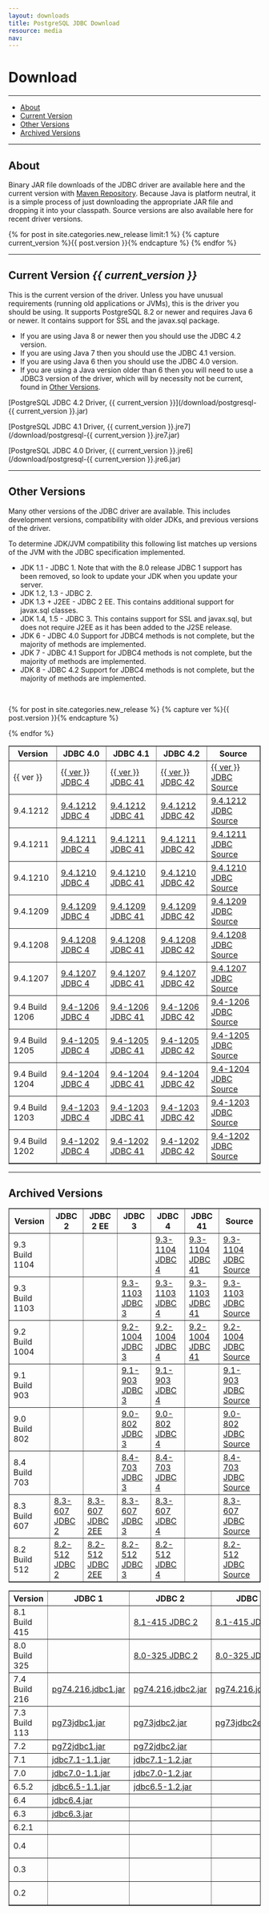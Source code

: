 ```yaml
---
layout: downloads
title: PostgreSQL JDBC Download
resource: media
nav:
---
```


# Download
***
* [About](#about)
* [Current Version](#current)
* [Other Versions](#others)
* [Archived Versions](#archived)

***
<a name="about"></a>
## About

Binary JAR file downloads of the JDBC driver are available here
and the current version with [Maven Repository](http://search.maven.org/#search%7Cga%7C1%7Cg%3A%22org.postgresql%22%20AND%20a%3A%22postgresql%22).
Because Java is platform neutral, it is a simple process of just
downloading the appropriate JAR file and dropping it into your
classpath.  Source versions are also available here for recent
driver versions.

{% for post in site.categories.new_release limit:1 %}
{% capture current_version %}{{ post.version }}{% endcapture %}
{% endfor %}

***
<a name="current"></a>
## Current Version *{{ current_version }}*

This is the current version of the driver.  Unless you have unusual
requirements (running old applications or JVMs), this is the driver
you should be using.  It supports PostgreSQL 8.2 or newer and
requires Java 6 or newer.  It contains support for SSL and the
javax.sql package.

* If you are using Java 8 or newer then you should use the JDBC 4.2 version.
* If you are using Java 7 then you should use the JDBC 4.1 version.
* If you are using Java 6 then you should use the JDBC 4.0 version.
* If you are using a Java version older than 6 then
you will need to use a JDBC3 version of the driver, which will by
necessity not be current, found in [Other Versions](#others).

[PostgreSQL JDBC 4.2 Driver, {{ current_version }}](/download/postgresql-{{ current_version }}.jar)

[PostgreSQL JDBC 4.1 Driver, {{ current_version }}.jre7](/download/postgresql-{{ current_version }}.jre7.jar)

[PostgreSQL JDBC 4.0 Driver, {{ current_version }}.jre6](/download/postgresql-{{ current_version }}.jre6.jar)


***
<a name="others"></a>
## Other Versions

Many other versions of the JDBC driver are available.  This includes
development versions, compatibility with older JDKs, and previous
versions of the driver.

To determine JDK/JVM compatibility this following list matches up
versions of the JVM with the JDBC specification implemented.

* JDK 1.1 - JDBC 1.  Note that with the 8.0
	release JDBC 1 support has been removed, so look to update your
	JDK when you update your server.
* JDK 1.2, 1.3 - JDBC 2.
* JDK 1.3 + J2EE - JDBC 2 EE.  This contains additional support
	for javax.sql classes.
* JDK 1.4, 1.5 - JDBC 3.  This contains support
	for SSL and javax.sql, but does not require J2EE as it has been
	added to the J2SE release.
* JDK 6 - JDBC 4.0  Support for JDBC4 methods is not complete,
	but the majority of methods are implemented.
* JDK 7 - JDBC 4.1  Support for JDBC4 methods is not complete,
	but the majority of methods are implemented.
* JDK 8 - JDBC 4.2  Support for JDBC4 methods is not complete,
	but the majority of methods are implemented.

<br/>
<div class="tblBasic">
<table class="tblBasicGrey" style="width: 100%;" summary="Other Versions" border="1" cellspacing="0" cellpadding="0">
<tr>
	<th>Version</th>
	<th>JDBC 4.0</th>
	<th>JDBC 4.1</th>
	<th>JDBC 4.2</th>
	<th>Source</th>
</tr>

{% for post in site.categories.new_release %}
{% capture ver %}{{ post.version }}{% endcapture %}
<tr>
	<td>{{ ver }}</td>
	<td><a href="/download/postgresql-{{ ver }}.jre6.jar">{{ ver }} JDBC 4</a></td>
	<td><a href="/download/postgresql-{{ ver }}.jre7.jar">{{ ver }} JDBC 41</a></td>
	<td><a href="/download/postgresql-{{ ver }}.jar">{{ ver }} JDBC 42</a></td>
	<td><a href="/download/postgresql-jdbc-{{ ver }}.src.tar.gz">{{ ver }} JDBC Source</a></td>
</tr>
{% endfor %}

<tr>
	<td>9.4.1212</td>
	<td><a href="/download/postgresql-9.4.1212.jre6.jar">9.4.1212 JDBC 4</a></td>
	<td><a href="/download/postgresql-9.4.1212.jre7.jar">9.4.1212 JDBC 41</a></td>
	<td><a href="/download/postgresql-9.4.1212.jar">9.4.1212 JDBC 42</a></td>
	<td><a href="/download/postgresql-jdbc-9.4.1212.src.tar.gz">9.4.1212 JDBC Source</a></td>
</tr>

<tr>
	<td>9.4.1211</td>
	<td><a href="/download/postgresql-9.4.1211.jre6.jar">9.4.1211 JDBC 4</a></td>
	<td><a href="/download/postgresql-9.4.1211.jre7.jar">9.4.1211 JDBC 41</a></td>
	<td><a href="/download/postgresql-9.4.1211.jar">9.4.1211 JDBC 42</a></td>
	<td><a href="/download/postgresql-jdbc-9.4.1211.src.tar.gz">9.4.1211 JDBC Source</a></td>
</tr>

<tr>
	<td>9.4.1210</td>
	<td><a href="/download/postgresql-9.4.1210.jre6.jar">9.4.1210 JDBC 4</a></td>
	<td><a href="/download/postgresql-9.4.1210.jre7.jar">9.4.1210 JDBC 41</a></td>
	<td><a href="/download/postgresql-9.4.1210.jar">9.4.1210 JDBC 42</a></td>
	<td><a href="/download/postgresql-jdbc-9.4.1210.src.tar.gz">9.4.1210 JDBC Source</a></td>
</tr>

<tr>
	<td>9.4.1209</td>
	<td><a href="/download/postgresql-9.4.1209.jre6.jar">9.4.1209 JDBC 4</a></td>
	<td><a href="/download/postgresql-9.4.1209.jre7.jar">9.4.1209 JDBC 41</a></td>
	<td><a href="/download/postgresql-9.4.1209.jar">9.4.1209 JDBC 42</a></td>
	<td><a href="/download/postgresql-jdbc-9.4.1209.src.tar.gz">9.4.1209 JDBC Source</a></td>
</tr>

<tr>
	<td>9.4.1208</td>
	<td><a href="/download/postgresql-9.4.1208.jre6.jar">9.4.1208 JDBC 4</a></td>
	<td><a href="/download/postgresql-9.4.1208.jre7.jar">9.4.1208 JDBC 41</a></td>
	<td><a href="/download/postgresql-9.4.1208.jar">9.4.1208 JDBC 42</a></td>
	<td><a href="/download/postgresql-jdbc-9.4-1208.src.tar.gz">9.4.1208 JDBC Source</a></td>
</tr>

<tr>
	<td>9.4.1207</td>
	<td><a href="/download/postgresql-9.4.1207.jre6.jar">9.4.1207 JDBC 4</a></td>
	<td><a href="/download/postgresql-9.4.1207.jre7.jar">9.4.1207 JDBC 41</a></td>
	<td><a href="/download/postgresql-9.4.1207.jar">9.4.1207 JDBC 42</a></td>
	<td><a href="/download/postgresql-jdbc-9.4-1207.src.tar.gz">9.4.1207 JDBC Source</a></td>
</tr>
<tr>
	<td>9.4 Build 1206</td>
	<td><a href="/download/postgresql-9.4-1206-jdbc4.jar">9.4-1206 JDBC 4</a></td>
	<td><a href="/download/postgresql-9.4-1206-jdbc41.jar">9.4-1206 JDBC 41</a></td>
	<td><a href="/download/postgresql-9.4-1206-jdbc42.jar">9.4-1206 JDBC 42</a></td>
	<td><a href="/download/postgresql-jdbc-9.4-1206.src.tar.gz">9.4-1206 JDBC Source</a></td>
</tr>
<tr>
	<td>9.4 Build 1205</td>
	<td><a href="/download/postgresql-9.4-1205.jdbc4.jar">9.4-1205 JDBC 4</a></td>
	<td><a href="/download/postgresql-9.4-1205.jdbc41.jar">9.4-1205 JDBC 41</a></td>
	<td><a href="/download/postgresql-9.4-1205.jdbc42.jar">9.4-1205 JDBC 42</a></td>
	<td><a href="/download/postgresql-jdbc-9.4-1205.src.tar.gz">9.4-1205 JDBC Source</a></td>
</tr>
<tr>
	<td>9.4 Build 1204</td>
	<td><a href="/download/postgresql-9.4-1204.jdbc4.jar">9.4-1204 JDBC 4</a></td>
	<td><a href="/download/postgresql-9.4-1204.jdbc41.jar">9.4-1204 JDBC 41</a></td>
	<td><a href="/download/postgresql-9.4-1204.jdbc42.jar">9.4-1204 JDBC 42</a></td>
	<td><a href="/download/postgresql-jdbc-9.4-1204.src.tar.gz">9.4-1204 JDBC Source</a></td>
</tr>
<tr>
	<td>9.4 Build 1203</td>
	<td><a href="/download/postgresql-9.4-1203.jdbc4.jar">9.4-1203 JDBC 4</a></td>
	<td><a href="/download/postgresql-9.4-1203.jdbc41.jar">9.4-1203 JDBC 41</a></td>
	<td><a href="/download/postgresql-9.4-1203.jdbc42.jar">9.4-1203 JDBC 42</a></td>
	<td><a href="/download/postgresql-jdbc-9.4-1203.src.tar.gz">9.4-1203 JDBC Source</a></td>
</tr>
<tr>
	<td>9.4 Build 1202</td>
	<td><a href="/download/postgresql-9.4-1202.jdbc4.jar">9.4-1202 JDBC 4</a></td>
	<td><a href="/download/postgresql-9.4-1202.jdbc41.jar">9.4-1202 JDBC 41</a></td>
	<td><a href="/download/postgresql-9.4-1202.jdbc42.jar">9.4-1202 JDBC 42</a></td>
	<td><a href="/download/postgresql-jdbc-9.4-1202.src.tar.gz">9.4-1202 JDBC Source</a></td>
</tr>
</table>
</div>

***
<a name="archived"></a>
## Archived Versions

<div class="tblBasic">
<table class="tblBasicGrey" style="width: 100%;" summary="Archived Versions" border="1" cellspacing="0" cellpadding="0">
<tr>
	<th>Version</th>
	<th>JDBC 2</th>
	<th>JDBC 2 EE</th>
	<th>JDBC 3</th>
	<th>JDBC 4</th>
	<th>JDBC 41</th>
	<th>Source</th>
</tr>

<tr>
	<td>9.3 Build 1104</td>
	<td>&nbsp;</td>
	<td>&nbsp;</td>
	<td>&nbsp;</td>
	<td><a href="/download/postgresql-9.3-1104.jdbc4.jar">9.3-1104 JDBC 4</a></td>
	<td><a href="/download/postgresql-9.3-1104.jdbc41.jar">9.3-1104 JDBC 41</a></td>
	<td><a href="/download/postgresql-jdbc-9.3-1104.src.tar.gz">9.3-1104 JDBC Source</a></td>
</tr>

<tr>
	<td>9.3 Build 1103</td>
	<td>&nbsp;</td>
	<td>&nbsp;</td>
	<td><a href="/download/postgresql-9.3-1103.jdbc3.jar">9.3-1103 JDBC 3</a></td>
	<td><a href="/download/postgresql-9.3-1103.jdbc4.jar">9.3-1103 JDBC 4</a></td>
	<td><a href="/download/postgresql-9.3-1103.jdbc41.jar">9.3-1103 JDBC 41</a></td>
	<td><a href="/download/postgresql-jdbc-9.3-1103.src.tar.gz">9.3-1103 JDBC Source</a></td>
</tr>
<tr>
	<td>9.2 Build 1004</td>
	<td>&nbsp;</td>
	<td>&nbsp;</td>
	<td><a href="/download/postgresql-9.2-1004.jdbc3.jar">9.2-1004 JDBC 3</a></td>
	<td><a href="/download/postgresql-9.2-1004.jdbc4.jar">9.2-1004 JDBC 4</a></td>
	<td><a href="/download/postgresql-9.2-1004.jdbc41.jar">9.2-1004 JDBC 41</a></td>
	<td><a href="/download/postgresql-jdbc-9.2-1004.src.tar.gz">9.2-1004 JDBC Source</a></td>
</tr>
<tr>
	<td>9.1 Build 903</td>
	<td>&nbsp;</td>
	<td>&nbsp;</td>
	<td><a href="/download/postgresql-9.1-903.jdbc3.jar">9.1-903 JDBC 3</a></td>
	<td><a href="/download/postgresql-9.1-903.jdbc4.jar">9.1-903 JDBC 4</a></td>
	<td>&nbsp;</td>
	<td><a href="/download/postgresql-jdbc-9.1-903.src.tar.gz">9.1-903 JDBC Source</a></td>
</tr>
<tr>
	<td>9.0 Build 802</td>
	<td>&nbsp;</td>
	<td>&nbsp;</td>
	<td><a href="/download/postgresql-9.0-802.jdbc3.jar">9.0-802 JDBC 3</a></td>
	<td><a href="/download/postgresql-9.0-802.jdbc4.jar">9.0-802 JDBC 4</a></td>
	<td>&nbsp;</td>
	<td><a href="/download/postgresql-jdbc-9.0-802.src.tar.gz">9.0-802 JDBC Source</a></td>
</tr>
<tr>
	<td>8.4 Build 703</td>
	<td>&nbsp;</td>
	<td>&nbsp;</td>
	<td><a href="/download/postgresql-8.4-703.jdbc3.jar">8.4-703 JDBC 3</a></td>
	<td><a href="/download/postgresql-8.4-703.jdbc4.jar">8.4-703 JDBC 4</a></td>
	<td>&nbsp;</td>
	<td><a href="/download/postgresql-jdbc-8.4-703.src.tar.gz">8.4-703 JDBC Source</a></td>
</tr>
<tr>
	<td>8.3 Build 607</td>
	<td><a href="/download/postgresql-8.3-607.jdbc2.jar">8.3-607 JDBC 2</a></td>
	<td><a href="/download/postgresql-8.3-607.jdbc2ee.jar">8.3-607 JDBC 2EE</a></td>
	<td><a href="/download/postgresql-8.3-607.jdbc3.jar">8.3-607 JDBC 3</a></td>
	<td><a href="/download/postgresql-8.3-607.jdbc4.jar">8.3-607 JDBC 4</a></td>
	<td>&nbsp;</td>
	<td><a href="/download/postgresql-jdbc-8.3-607.src.tar.gz">8.3-607 JDBC Source</a></td>
</tr>
<tr>
	<td>8.2 Build 512</td>
	<td><a href="/download/postgresql-8.2-512.jdbc2.jar">8.2-512 JDBC 2</a></td>
	<td><a href="/download/postgresql-8.2-512.jdbc2ee.jar">8.2-512 JDBC 2EE</a></td>
	<td><a href="/download/postgresql-8.2-512.jdbc3.jar">8.2-512 JDBC 3</a></td>
	<td><a href="/download/postgresql-8.2-512.jdbc4.jar">8.2-512 JDBC 4</a></td>
	<td>&nbsp;</td>
	<td><a href="/download/postgresql-jdbc-8.2-512.src.tar.gz">8.2-512 JDBC Source</a></td>
</tr>
</table>
</div>

<div class="tblBasic">
<table class="tblBasicGrey" style="width: 100%;" summary="Older Versions" border="1" cellspacing="0" cellpadding="0">
<tr>
	<th>Version</th>
	<th>JDBC 1</th>
	<th>JDBC 2</th>
	<th>JDBC 2 EE</th>
	<th>JDBC 3</th>
	<th>Source</th>
</tr>
<tr>
	<td>8.1 Build 415</td>
	<td>&nbsp;</td>
	<td><a href="/download/postgresql-8.1-415.jdbc2.jar">8.1-415 JDBC 2</a></td>
	<td><a href="/download/postgresql-8.1-415.jdbc2ee.jar">8.1-415 JDBC 2EE</a></td>
	<td><a href="/download/postgresql-8.1-415.jdbc3.jar">8.1-415 JDBC 3</a></td>
	<td><a href="/download/postgresql-jdbc-8.1-415.src.tar.gz">8.1-415 JDBC Source</a></td>
</tr>
<tr>
	<td>8.0 Build 325</td>
	<td>&nbsp;</td>
	<td><a href="/download/postgresql-8.0-325.jdbc2.jar">8.0-325 JDBC 2</a></td>
	<td><a href="/download/postgresql-8.0-325.jdbc2ee.jar">8.0-325 JDBC 2EE</a></td>
	<td><a href="/download/postgresql-8.0-325.jdbc3.jar">8.0-325 JDBC 3</a></td>
	<td><a href="/download/postgresql-jdbc-8.0-325.src.tar.gz">8.0-325 JDBC Source</a></td>
</tr>
<tr>
	<td>7.4 Build 216</td>
	<td><a href="/download/pg74.216.jdbc1.jar">pg74.216.jdbc1.jar</a></td>
	<td><a href="/download/pg74.216.jdbc2.jar">pg74.216.jdbc2.jar</a></td>
	<td><a href="/download/pg74.216.jdbc2ee.jar">pg74.216.jdbc2ee.jar</a></td>
	<td><a href="/download/pg74.216.jdbc3.jar">pg74.216.jdbc3.jar</a></td>
	<td>&nbsp;</td>
</tr>
<tr>
	<td>7.3 Build 113</td>
	<td><a href="/download/pg73jdbc1.jar">pg73jdbc1.jar</a></td>
	<td><a href="/download/pg73jdbc2.jar">pg73jdbc2.jar</a></td>
	<td><a href="/download/pg73jdbc2ee.jar">pg73jdbc2ee.jar</a></td>
	<td><a href="/download/pg73jdbc3.jar">pg73jdbc3.jar</a></td>
	<td>&nbsp;</td>
</tr>
<tr>
	<td>7.2</td>
	<td><a href="/download/pg72jdbc1.jar">pg72jdbc1.jar</a></td>
	<td><a href="/download/pg72jdbc2.jar">pg72jdbc2.jar</a></td>
	<td>&nbsp;</td>
	<td>&nbsp;</td>
	<td>&nbsp;</td>
</tr>
<tr>
	<td>7.1</td>
	<td><a href="/download/jdbc7.1-1.1.jar">jdbc7.1-1.1.jar</a></td>
	<td><a href="/download/jdbc7.1-1.2.jar">jdbc7.1-1.2.jar</a></td>
	<td>&nbsp;</td>
	<td>&nbsp;</td>
	<td>&nbsp;</td>
</tr>
<tr>
	<td>7.0</td>
	<td><a href="/download/jdbc7.0-1.1.jar">jdbc7.0-1.1.jar</a></td>
	<td><a href="/download/jdbc7.0-1.2.jar">jdbc7.0-1.2.jar</a></td>
	<td>&nbsp;</td>
	<td>&nbsp;</td>
	<td>&nbsp;</td>
</tr>
<tr>
	<td>6.5.2</td>
	<td><a href="/download/jdbc6.5-1.1.jar">jdbc6.5-1.1.jar</a></td>
	<td><a href="/download/jdbc6.5-1.2.jar">jdbc6.5-1.2.jar</a></td>
	<td>&nbsp;</td>
	<td>&nbsp;</td>
	<td>&nbsp;</td>
</tr>
<tr>
	<td>6.4</td>
	<td><a href="/download/jdbc6.4.jar">jdbc6.4.jar</a></td>
	<td>&nbsp;</td>
	<td>&nbsp;</td>
	<td>&nbsp;</td>
	<td>&nbsp;</td>
</tr>
<tr>
	<td>6.3</td>
	<td><a href="/download/jdbc6.3.jar">jdbc6.3.jar</a></td>
	<td>&nbsp;</td>
	<td>&nbsp;</td>
	<td>&nbsp;</td>
	<td>&nbsp;</td>
</tr>
<tr>
	<td>6.2.1</td>
	<td>&nbsp;</td>
	<td>&nbsp;</td>
	<td>&nbsp;</td>
	<td>&nbsp;</td>
	<td><a href="/download/jdbc6.2.1.tgz">jdbc6.2.1.tgz</a></td>
</tr>
<tr>
<td>0.4</td>
	  <td>&nbsp;</td>
	  <td>&nbsp;</td>
	  <td>&nbsp;</td>
	  <td>&nbsp;</td>
	  <td><a href="/download/JavaPostgres95-0.4.tar.gz">JavaPostgres95-0.4.tar.gz</a></td>
</tr>
<tr>
	<td>0.3</td>
	<td>&nbsp;</td>
	<td>&nbsp;</td>
	<td>&nbsp;</td>
	<td>&nbsp;</td>
	<td><a href="/download/JavaPostgres95-0.3.tar.gz">JavaPostgres95-0.3.tar.gz</a></td>
</tr>
<tr>
	<td>0.2</td>
	<td>&nbsp;</td>
	<td>&nbsp;</td>
	<td>&nbsp;</td>
	<td>&nbsp;</td>
	<td><a href="/download/JavaPostgres95-0.2.tar.gz">JavaPostgres95-0.2.tar.gz</a></td>
</tr>
</table>
</div>

